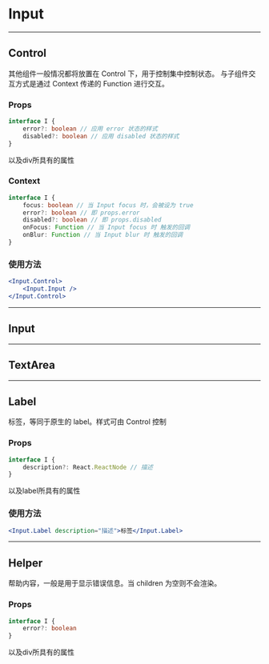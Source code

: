 # Input

---

## Control

其他组件一般情况都将放置在 Control 下，用于控制集中控制状态。
与子组件交互方式是通过 Context 传递的 Function 进行交互。

### Props

```ts
interface I {
    error?: boolean // 应用 error 状态的样式
    disabled?: boolean // 应用 disabled 状态的样式
}
```
以及div所具有的属性

### Context

```ts
interface I {
    focus: boolean // 当 Input focus 时，会被设为 true
    error?: boolean // 即 props.error
    disabled?: boolean // 即 props.disabled
    onFocus: Function // 当 Input focus 时 触发的回调
    onBlur: Function // 当 Input blur 时 触发的回调
}
```

### 使用方法
``` jsx
<Input.Control>
    <Input.Input />
</Input.Control>
```

---

## Input

---

## TextArea

---

## Label

标签，等同于原生的 label。样式可由 Control 控制

### Props
``` ts
interface I {
    description?: React.ReactNode // 描述
}
```
以及label所具有的属性

### 使用方法
``` jsx
<Input.Label description="描述">标签</Input.Label>
```

---

## Helper

帮助内容，一般是用于显示错误信息。当 children 为空则不会渲染。

### Props
``` ts
interface I {
    error?: boolean
}
```
以及div所具有的属性